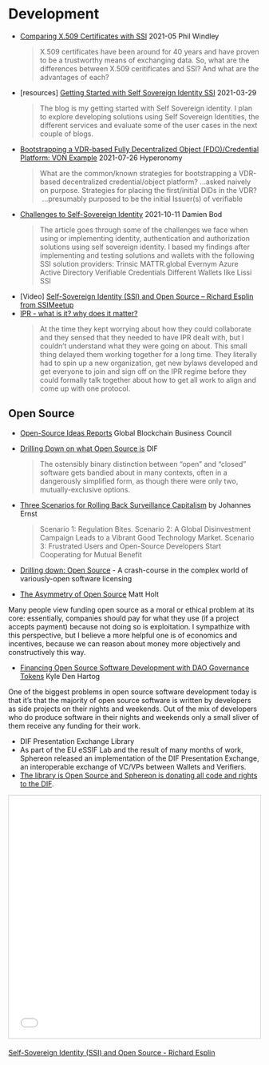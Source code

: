 # Development
* [Comparing X.509 Certificates with SSI](https://www.windley.com/archives/2021/05/comparing_x509_certificates_with_ssi.shtml) 2021-05 Phil Windley
  > X.509 certificates have been around for 40 years and have proven to be a trustworthy means of exchanging data. So, what are the differences between X.509 ceritificates and SSI? And what are the advantages of each?
* [resources] [Getting Started with Self Sovereign Identity SSI](https://damienbod.com/2021/03/29/getting-started-with-self-sovereign-identity-ssi/) 2021-03-29
  > The blog is my getting started with Self Sovereign identity. I plan to explore developing solutions using Self Sovereign Identities, the different services and evaluate some of the user cases in the next couple of blogs.
* [Bootstrapping a VDR-based Fully Decentralized Object (FDO)/Credential Platform: VON Example](https://hyperonomy.com/2021/07/26/bootstrapping-a-vdr-based-decentralized-credential-object-platform-von-example/) 2021-07-26 Hyperonomy
  > What are the common/known strategies for bootstrapping a VDR-based decentralized credential/object platform? …asked naively on purpose. Strategies for placing the first/initial DIDs in the VDR?  …presumably purposed to be the initial Issuer(s) of verifiable
* [Challenges to Self-Sovereign Identity](https://damienbod.com/2021/10/11/challenges-to-self-sovereign-identity/) 2021-10-11 Damien Bod
  > The article goes through some of the challenges we face when using or implementing identity, authentication and authorization solutions using self sovereign identity. I based my findings after implementing and testing solutions and wallets with the following SSI solution providers: Trinsic MATTR.global Evernym Azure Active Directory Verifiable Credentials Different Wallets like Lissi SSI
* [Video] [Self-Sovereign Identity (SSI) and Open Source – Richard Esplin from SSIMeetup](http://ssimeetup.org/self-sovereign-identity-ssi-open-source-richard-esplin-webinar-16/)
* [IPR - what is it? why does it matter?](https://identitywoman.net/ipr%e2%80%8a-%e2%80%8awhat-is-it-why-does-it-matter/)
  > At the time they kept worrying about how they could collaborate and they sensed that they needed to have IPR dealt with, but I couldn’t understand what they were going on about. This small thing delayed them working together for a long time. They literally had to spin up a new organization, get new bylaws developed and get everyone to join and sign off on the IPR regime before they could formally talk together about how to get all work to align and come up with one protocol.

## Open Source

* [Open-Source Ideas Reports](https://gbbcouncil.org/initiatives/open-source-ideas-series/) Global Blockchain Business Council

* [Drilling Down on what Open Source is](https://medium.com/decentralized-identity/drilling-down-open-source-f50d1a4f2a76) DIF
    > The ostensibly binary distinction between “open” and “closed” software gets bandied about in many contexts, often in a dangerously simplified form, as though there were only two, mutually-exclusive options.
* [Three Scenarios for Rolling Back Surveillance Capitalism](https://reb00ted.org/tech/20201009-three-scenarios-rolling-back-surveillance-captialism/) by Johannes Ernst
    > Scenario 1: Regulation Bites. Scenario 2: A Global Disinvestment Campaign Leads to a Vibrant Good Technology Market. Scenario 3: Frustrated Users and Open-Source Developers Start Cooperating for Mutual Benefit
- [Drilling down: Open Source](https://medium.com/decentralized-identity/drilling-down-open-source-f50d1a4f2a76) - A crash-course in the complex world of variously-open software licensing
* [The Asymmetry of Open Source](https://matt.life/writing/the-asymmetry-of-open-source) Matt Holt

Many people view funding open source as a moral or ethical problem at its core: essentially, companies should pay for what they use (if a project accepts payment) because not doing so is exploitation. I sympathize with this perspective, but I believe a more helpful one is of economics and incentives, because we can reason about money more objectively and constructively this way.

* [Financing Open Source Software Development with DAO Governance Tokens](https://kyledenhartog.com/sustainable-OS-dev-daos/) Kyle Den Hartog

One of the biggest problems in open source software development today is that it’s that the majority of open source software is written by developers as side projects on their nights and weekends. Out of the mix of developers who do produce software in their nights and weekends only a small sliver of them receive any funding for their work.
- DIF Presentation Exchange Library
- As part of the EU eSSIF Lab and the result of many months of work, Sphereon released an implementation of the DIF Presentation Exchange, an interoperable exchange of VC/VPs between Wallets and Verifiers.
- [The library is Open Source and Sphereon is donating all code and rights to the DIF](https://github.com/Sphereon-Opensource/pex).

<iframe src="//www.slideshare.net/slideshow/embed_code/key/ymYdtVbs5lTe52" width="595" height="485" frameborder="0" marginwidth="0" marginheight="0" scrolling="no" style="border:1px solid #CCC; border-width:1px; margin-bottom:5px; max-width: 100%;" allowfullscreen> </iframe> 

[Self-Sovereign Identity (SSI) and Open Source - Richard Esplin](https://www.slideshare.net/SSIMeetup/selfsovereign-identity-ssi-and-open-source-richard-esplin)
